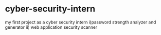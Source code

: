 # cyber-security-intern
my first project as a cyber security intern
i)password strength analyzer and generator
ii) web application security scanner
